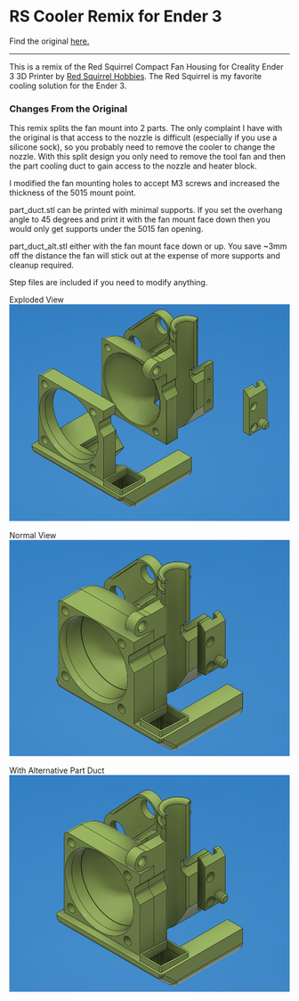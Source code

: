 # RS Cooler Remix for Ender 3

Find the original [here.](https://www.thingiverse.com/thing:4170231)

----

This is a remix of the Red Squirrel Compact Fan Housing for Creality Ender 3 3D Printer by [Red Squirrel Hobbies](https://www.thingiverse.com/RedSquirrelHobbies/about). The Red Squirrel is my favorite cooling solution for the Ender 3.

### Changes From the Original

This remix splits the fan mount into 2 parts. The only complaint I have with the original is that access to the nozzle is difficult (especially if you use a silicone sock), so you probably need to remove the cooler to change the nozzle. With this split design you only need to remove the tool fan and then the part cooling duct to gain access to the nozzle and heater block.

I modified the fan mounting holes to accept M3 screws and increased the thickness of the 5015 mount point.

part_duct.stl can be printed with minimal supports. If you set the overhang angle to 45 degrees and print it with the fan mount face down then you would only get supports under the 5015 fan opening.

part_duct_alt.stl either with the fan mount face down or up. You save ~3mm off the distance the fan will stick out at the expense of more supports and cleanup required.

Step files are included if you need to modify anything.

Exploded View
![view 1](view_1.png)

Normal View
![view 2](view_2.png)

With Alternative Part Duct
![view 3](view_3.png)
